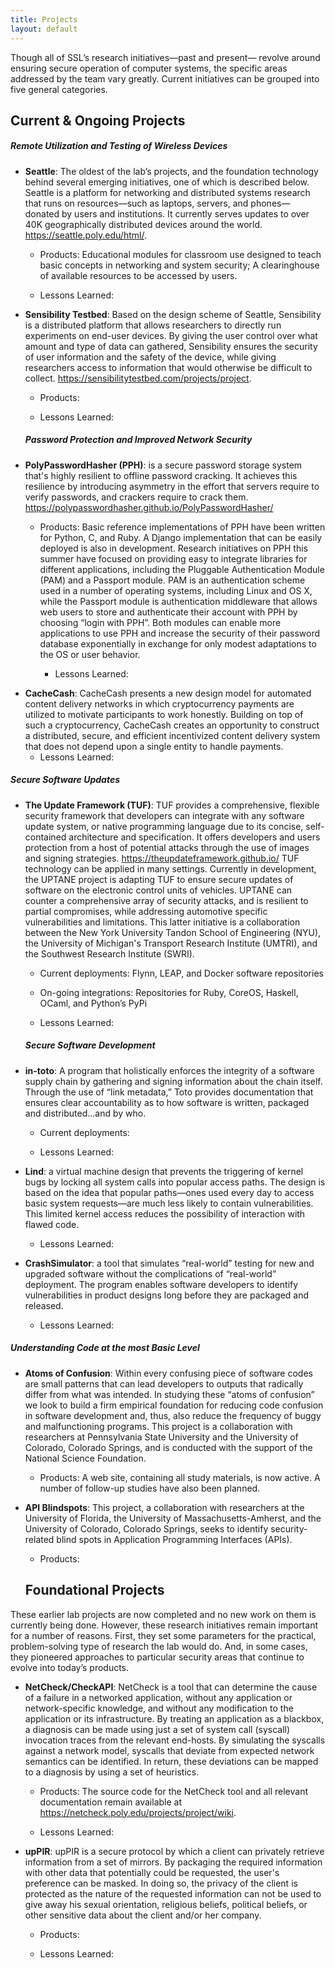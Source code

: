 ```yaml
---
title: Projects
layout: default
---
```


Though all of SSL’s research initiatives—past and present— revolve around ensuring secure operation of computer systems, the specific areas addressed by the team vary greatly. Current initiatives can be grouped into five general categories.

## Current & Ongoing Projects

##### Remote Utilization and Testing of Wireless Devices

<a name="seattle"></a>
- **Seattle**: The oldest of the lab’s projects, and the foundation technology behind several emerging initiatives, one of which is described below. Seattle is a platform for networking and distributed systems research that runs on resources—such as laptops, servers, and phones— donated by users and institutions. It currently serves updates to over 40K geographically distributed devices around the world. https://seattle.poly.edu/html/.
  - Products: Educational modules for classroom use designed to teach basic concepts in networking and system security; A clearinghouse of available resources to be accessed by users.  

  - Lessons Learned:

<a name="sensibility"></a>
- **Sensibility Testbed**: Based on the design scheme of Seattle,  Sensibility is a distributed platform that allows researchers to directly run experiments on end-user devices. By giving the user control over what amount and type of data can gathered, Sensibility ensures the security of user information and the safety of the device, while giving researchers access to information that would otherwise be difficult to collect. https://sensibilitytestbed.com/projects/project.
  * Products:

  * Lessons Learned:


  ##### Password Protection and Improved Network Security


<a name="pph"></a>
- **PolyPasswordHasher (PPH)**:  is a secure password storage system that's highly resilient to offline password cracking. It achieves this resilience by
introducing asymmetry in the effort that servers require to verify
passwords, and crackers require to crack them.
https://polypasswordhasher.github.io/PolyPasswordHasher/

  * Products:  Basic reference implementations of PPH  have been written for Python,  C,  and Ruby. A Django implementation that can be easily deployed is also in development. Research initiatives on PPH this summer have focused on providing easy to integrate libraries for different applications, including the Pluggable Authentication Module (PAM) and a Passport module. PAM is an authentication scheme used in a number of operating systems, including Linux and OS X, while the Passport module is authentication middleware that allows web users to store and authenticate their account with PPH by choosing “login with PPH”. Both modules can enable more applications to use PPH and increase the security of their password database exponentially in exchange for only modest adaptations to the OS or user behavior.

    * Lessons Learned:

<a name="cachecash"></a>
- **CacheCash**:  CacheCash presents a new design model for automated content delivery networks in which cryptocurrency payments are utilized to motivate participants to work honestly. Building on top of such a cryptocurrency, CacheCash creates an opportunity to construct a distributed, secure, and efficient incentivized content delivery system that does not depend upon a single entity to handle payments.
    * Lessons Learned:

##### Secure Software Updates

<a name="tuf"></a>
- **The Update Framework (TUF)**: TUF provides a comprehensive, flexible security framework that developers can integrate with any software update system, or native programming language due to its concise, self-contained architecture and specification. It offers developers and users protection from a host of potential attacks through the use of images and signing strategies. https://theupdateframework.github.io/
TUF technology can be applied in many settings. Currently in development, the UPTANE project is adapting TUF to ensure secure updates of software on the electronic control units of vehicles. UPTANE can counter a comprehensive array of security attacks, and  is resilient to partial compromises, while  addressing  automotive specific vulnerabilities and limitations. This latter initiative is a collaboration between the New York University Tandon School of Engineering (NYU), the University of Michigan's Transport Research Institute (UMTRI), and the Southwest Research Institute (SWRI).

  * Current deployments: Flynn, LEAP, and Docker software repositories

  * On-going integrations:  Repositories for Ruby, CoreOS, Haskell, OCaml, and Python’s PyPi

  * Lessons Learned:

  ##### Secure Software Development

<a name="toto"></a>
- **in-toto**: A program that holistically enforces the integrity of a software supply chain by gathering and signing information about the chain itself. Through the use of “link metadata,” Toto provides documentation that ensures clear accountability as to how software is written, packaged and distributed...and by who.

  * Current deployments:

  * Lessons Learned:

<a name="lind"></a>
- **Lind**: a virtual machine design that prevents the triggering of kernel bugs by locking all system calls into popular access paths. The design is based on the idea that popular paths—ones used every day to access basic system requests—are much less likely to contain vulnerabilities. This limited kernel access reduces the possibility of interaction with flawed code.

  * Lessons Learned:

<a name="crashsimulator"></a>
- **CrashSimulator**: a tool that simulates “real-world” testing for new and upgraded software without the complications of “real-world” deployment. The program enables software developers to identify vulnerabilities in product designs long before they are packaged and released.		

  * Lessons Learned:

##### Understanding Code at the most Basic Level

<a name="atoms"></a>
- **Atoms of Confusion**: Within every confusing piece of software codes are small patterns that can lead developers  to outputs that radically differ from what was intended. In studying these “atoms of confusion” we look to build a firm empirical foundation for reducing code confusion in software development and, thus, also reduce the frequency of buggy and malfunctioning programs. This project is a collaboration with researchers at Pennsylvania State University and the University of Colorado, Colorado Springs, and is conducted with the support of the National Science Foundation.

  * Products:  A web site, containing all study materials, is now active. A number of follow-up studies have also been planned.

<a name="blindspots"></a>
- **API Blindspots**: This project, a collaboration with researchers at the University of Florida, the University of Massachusetts-Amherst, and the University of Colorado, Colorado Springs, seeks to identify security-related blind spots in Application Programming Interfaces (APIs).
  * Products:


  ## Foundational Projects

These earlier lab projects are now completed and no new work on them is currently being done. However, these research initiatives remain important for a number of reasons. First, they set some parameters for the practical, problem-solving type of research the lab would do. And, in some cases, they pioneered approaches to particular security areas that continue to evolve into today’s products.

<a name="netcheck"></a>
- **NetCheck/CheckAPI**: NetCheck is a tool that can determine the cause of a failure in a networked application, without any application or network-specific knowledge, and without any modification to the application or its infrastructure. By treating an application as a blackbox, a diagnosis can be made using just a set of system call (syscall) invocation traces from the relevant end-hosts. By simulating the syscalls against a network model, syscalls that deviate from expected network semantics can be identified. In return, these deviations can be mapped to a diagnosis by using a set of heuristics.

  * Products: The source code for the NetCheck tool and all relevant documentation remain available at https://netcheck.poly.edu/projects/project/wiki.

  * Lessons Learned:

<a name="upir"></a>
- **upPIR**: upPIR is a secure protocol by which a client can privately retrieve information from a set of mirrors. By packaging the required information with other data that potentially could be requested, the user's preference can be masked. In doing so, the privacy of the client is protected as the nature of the requested information can not be used to give away his sexual orientation, religious beliefs, political beliefs, or other sensitive data about the client and/or her company.

  * Products:

  * Lessons Learned:
